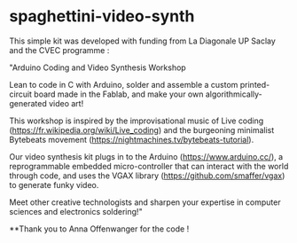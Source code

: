 # spaghettini-video-synth

This simple kit was developed with funding from La Diagonale UP Saclay and the CVEC programme :

"Arduino Coding and Video Synthesis Workshop

Lean to code in C with Arduino, solder and assemble a custom printed-circuit board made in the Fablab, and make your own algorithmically-generated video art!

This workshop is inspired by the improvisational music of Live coding (https://fr.wikipedia.org/wiki/Live_coding) and the burgeoning minimalist Bytebeats movement (https://nightmachines.tv/bytebeats-tutorial).

Our video synthesis kit plugs in to the Arduino (https://www.arduino.cc/), a reprogrammable embedded micro-controller that can interact with the world through code, and uses the VGAX library (https://github.com/smaffer/vgax) to generate funky video.

Meet other creative technologists and sharpen your expertise in computer sciences and electronics soldering!"

**Thank you to Anna Offenwanger for the code !
